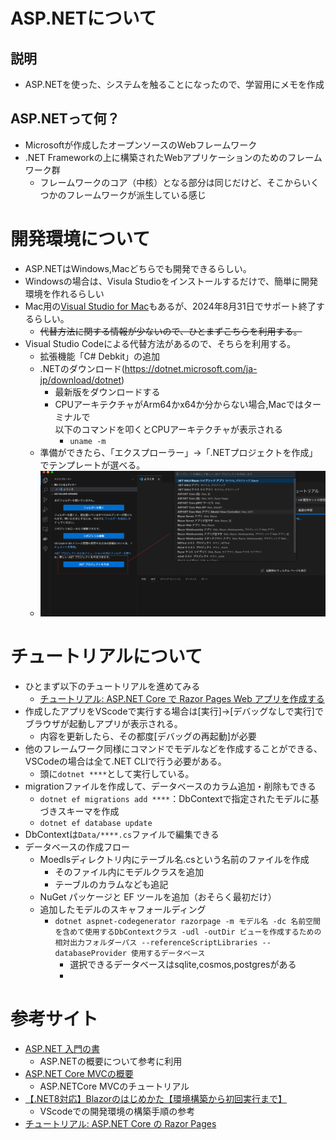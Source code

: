# ASP.NETについて
## 説明
- ASP.NETを使った、システムを触ることになったので、学習用にメモを作成

## ASP.NETって何？
- Microsoftが作成したオープンソースのWebフレームワーク
- .NET Frameworkの上に構築されたWebアプリケーションのためのフレームワーク群
  - フレームワークのコア（中核）となる部分は同じだけど、そこからいくつかのフレームワークが派生している感じ

# 開発環境について
- ASP.NETはWindows,Macどちらでも開発できるらしい。
- Windowsの場合は、Visula Studioをインストールするだけで、簡単に開発環境を作れるらしい
- Mac用の[Visual Studio for Mac](https://visualstudio.microsoft.com/ja/vs/mac/)もあるが、2024年8月31日でサポート終了するらしい。
  - ~~代替方法に関する情報が少ないので、ひとまずこちらを利用する。~~
- Visual Studio Codeによる代替方法があるので、そちらを利用する。
  - 拡張機能「C# Debkit」の追加
  - .NETのダウンロード(https://dotnet.microsoft.com/ja-jp/download/dotnet)
    - 最新版をダウンロードする
    - CPUアーキテクチャがArm64かx64か分からない場合,Macではターミナルで</br>以下のコマンドを叩くとCPUアーキテクチャが表示される
      - `uname -m`
  - 準備ができたら、「エクスプローラー」→「.NETプロジェクトを作成」でテンプレートが選べる。
  - ![VScode ASP.NET参考画像](/src/image/vscode_asp_net.png)

# チュートリアルについて
- ひとまず以下のチュートリアルを進めてみる
  - [チュートリアル: ASP.NET Core で Razor Pages Web アプリを作成する](https://learn.microsoft.com/ja-jp/aspnet/core/tutorials/razor-pages/?view=aspnetcore-8.0)
- 作成したアプリをVScodeで実行する場合は[実行]→[デバッグなしで実行]でブラウザが起動しアプリが表示される。
  - 内容を更新したら、その都度[デバッグの再起動]が必要
- 他のフレームワーク同様にコマンドでモデルなどを作成することができる、VSCodeの場合は全て.NET CLIで行う必要がある。
  - 頭に`dotnet ****`として実行している。
-  migrationファイルを作成して、データベースのカラム追加・削除もできる
   -  `dotnet ef migrations add ****`：DbContextで指定されたモデルに基づきスキーマを作成
   -  `dotnet ef database update`
-  DbContextは`Data/****.cs`ファイルで編集できる
-  データベースの作成フロー
   -  Moedlsディレクトリ内にテーブル名.csという名前のファイルを作成
      -  そのファイル内にモデルクラスを追加
      -  テーブルのカラムなども追記
   -  NuGet パッケージと EF ツールを追加（おそらく最初だけ）
   -  追加したモデルのスキャフォールディング
      -  `dotnet aspnet-codegenerator razorpage -m モデル名 -dc 名前空間を含めて使用するDbContextクラス -udl -outDir ビューを作成するための相対出力フォルダーパス --referenceScriptLibraries --databaseProvider 使用するデータベース`
         -  選択できるデータベースはsqlite,cosmos,postgresがある
         -  





# 参考サイト
- [ASP.NET 入門の書](https://qiita.com/Kei18/items/1a9b936216bd2458ec08)
  - ASP.NETの概要について参考に利用
- [ASP.NET Core MVCの概要](https://learn.microsoft.com/ja-jp/aspnet/core/tutorials/first-mvc-app/start-mvc?view=aspnetcore-8.0&WT.mc_id=dotnet-35129-website&tabs=visual-studio-mac)
  - ASP.NETCore MVCのチュートリアル
- [【.NET8対応】Blazorのはじめかた【環境構築から初回実行まで】](https://blazor-master.com/dotnet-8-blazor-start/)
  - VScodeでの開発環境の構築手順の参考
- [チュートリアル: ASP.NET Core の Razor Pages](https://learn.microsoft.com/ja-jp/aspnet/core/tutorials/razor-pages/razor-pages-start?view=aspnetcore-8.0&tabs=visual-studio)